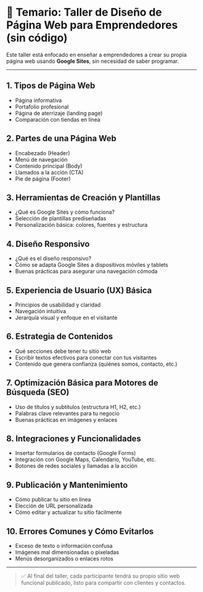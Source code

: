 # 📘 Temario: Taller de Diseño de Página Web para Emprendedores (sin código)

Este taller está enfocado en enseñar a emprendedores a crear su propia página web usando **Google Sites**, sin necesidad de saber programar.

---

## 1. Tipos de Página Web
- Página informativa
- Portafolio profesional
- Página de aterrizaje (landing page)
- Comparación con tiendas en línea

## 2. Partes de una Página Web
- Encabezado (Header)
- Menú de navegación
- Contenido principal (Body)
- Llamados a la acción (CTA)
- Pie de página (Footer)

## 3. Herramientas de Creación y Plantillas
- ¿Qué es Google Sites y cómo funciona?
- Selección de plantillas prediseñadas
- Personalización básica: colores, fuentes y estructura

## 4. Diseño Responsivo
- ¿Qué es el diseño responsivo?
- Cómo se adapta Google Sites a dispositivos móviles y tablets
- Buenas prácticas para asegurar una navegación cómoda

## 5. Experiencia de Usuario (UX) Básica
- Principios de usabilidad y claridad
- Navegación intuitiva
- Jerarquía visual y enfoque en el visitante

## 6. Estrategia de Contenidos
- Qué secciones debe tener tu sitio web
- Escribir textos efectivos para conectar con tus visitantes
- Contenido que genera confianza (quiénes somos, contacto, etc.)

## 7. Optimización Básica para Motores de Búsqueda (SEO)
- Uso de títulos y subtítulos (estructura H1, H2, etc.)
- Palabras clave relevantes para tu negocio
- Buenas prácticas en imágenes y enlaces

## 8. Integraciones y Funcionalidades
- Insertar formularios de contacto (Google Forms)
- Integración con Google Maps, Calendario, YouTube, etc.
- Botones de redes sociales y llamadas a la acción

## 9. Publicación y Mantenimiento
- Cómo publicar tu sitio en línea
- Elección de URL personalizada
- Cómo editar y actualizar tu sitio fácilmente

## 10. Errores Comunes y Cómo Evitarlos
- Exceso de texto o información confusa
- Imágenes mal dimensionadas o pixeladas
- Menús desorganizados o enlaces rotos

---

> ✅ Al final del taller, cada participante tendrá su propio sitio web funcional publicado, listo para compartir con clientes y contactos.



